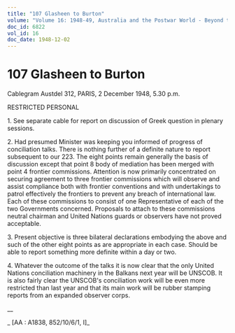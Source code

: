 ```yaml
---
title: "107 Glasheen to Burton"
volume: "Volume 16: 1948-49, Australia and the Postwar World - Beyond the Region"
doc_id: 6822
vol_id: 16
doc_date: 1948-12-02
---
```


# 107 Glasheen to Burton

Cablegram Austdel 312, PARIS, 2 December 1948, 5.30 p.m.

RESTRICTED PERSONAL

1\. See separate cable for report on discussion of Greek question in plenary sessions.

2\. Had presumed Minister was keeping you informed of progress of conciliation talks. There is nothing further of a definite nature to report subsequent to our 223. The eight points remain generally the basis of discussion except that point 8 body of mediation has been merged with point 4 frontier commissions. Attention is now primarily concentrated on securing agreement to three frontier commissions which will observe and assist compliance both with frontier conventions and with undertakings to patrol effectively the frontiers to prevent any breach of international law. Each of these commissions to consist of one Representative of each of the two Governments concerned. Proposals to attach to these commissions neutral chairman and United Nations guards or observers have not proved acceptable.

3\. Present objective is three bilateral declarations embodying the above and such of the other eight points as are appropriate in each case. Should be able to report something more definite within a day or two.

4\. Whatever the outcome of the talks it is now clear that the only United Nations conciliation machinery in the Balkans next year will be UNSCOB. It is also fairly clear the UNSCOB's conciliation work will be even more restricted than last year and that its main work will be rubber stamping reports from an expanded observer corps.

__

_ [AA : A1838, 852/10/6/1, I]_
